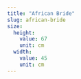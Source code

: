 ```yaml
---
title: "African Bride"
slug: african-bride
size:
  height:
    value: 67
    unit: cm
  width:
    value: 45
    unit: cm
---
```

